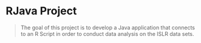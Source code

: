 # RJava Project

> The goal of this project is to develop a Java application that connects to an R Script in order to conduct data analysis on the ISLR data sets.